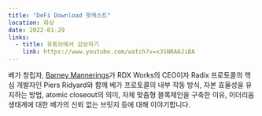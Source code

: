 ```yaml
---
title: "DeFi Download 팟캐스트"
location: 화상
date: 2022-01-29
links:
  - title: 유튜브에서 감상하기
    link: https://www.youtube.com/watch?v=x3SNRA6JiBA
---
```


베가 창립자, <a href="https://twitter.com/barnabee" target="_blank">Barney Mannerings</a>가 RDX Works의 CEO이자 Radix 프로토콜의 핵심 개발자인 Piers Ridyard와 함께 베가 프로토콜의 내부 작동 방식, 자본 효율성을 유지하는 방법, atomic closeout의 의미, 자체 맞춤형 블록체인을 구축한 이유, 이더리움 생태계에 대한 베가의 신뢰 없는 브릿지 등에 대해 이야기합니다.
